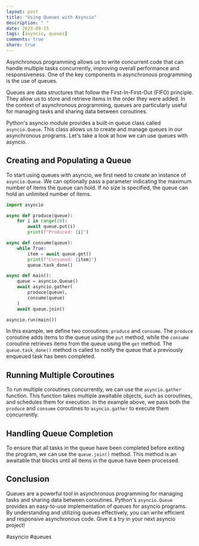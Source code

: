 ```yaml
---
layout: post
title: "Using Queues with Asyncio"
description: " "
date: 2023-09-15
tags: [asyncio, queues]
comments: true
share: true
---
```


Asynchronous programming allows us to write concurrent code that can handle multiple tasks concurrently, improving overall performance and responsiveness. One of the key components in asynchronous programming is the use of queues.

Queues are data structures that follow the First-In-First-Out (FIFO) principle. They allow us to store and retrieve items in the order they were added. In the context of asynchronous programming, queues are particularly useful for managing tasks and sharing data between coroutines.

Python's asyncio module provides a built-in queue class called `asyncio.Queue`. This class allows us to create and manage queues in our asynchronous programs. Let's take a look at how we can use queues with asyncio.

## Creating and Populating a Queue

To start using queues with asyncio, we first need to create an instance of `asyncio.Queue`. We can optionally pass a parameter indicating the maximum number of items the queue can hold. If no size is specified, the queue can hold an unlimited number of items.

```python
import asyncio

async def produce(queue):
    for i in range(10):
        await queue.put(i)
        print(f"Produced: {i}")

async def consume(queue):
    while True:
        item = await queue.get()
        print(f"Consumed: {item}")
        queue.task_done()

async def main():
    queue = asyncio.Queue()
    await asyncio.gather(
        produce(queue),
        consume(queue)
    )
    await queue.join()

asyncio.run(main())
```

In this example, we define two coroutines: `produce` and `consume`. The `produce` coroutine adds items to the queue using the `put` method, while the `consume` coroutine retrieves items from the queue using the `get` method. The `queue.task_done()` method is called to notify the queue that a previously enqueued task has been completed.

## Running Multiple Coroutines

To run multiple coroutines concurrently, we can use the `asyncio.gather` function. This function takes multiple awaitable objects, such as coroutines, and schedules them for execution. In the example above, we pass both the `produce` and `consume` coroutines to `asyncio.gather` to execute them concurrently.

## Handling Queue Completion

To ensure that all tasks in the queue have been completed before exiting the program, we can use the `queue.join()` method. This method is an awaitable that blocks until all items in the queue have been processed.

## Conclusion

Queues are a powerful tool in asynchronous programming for managing tasks and sharing data between coroutines. Python's `asyncio.Queue` provides an easy-to-use implementation of queues for asyncio programs. By understanding and utilizing queues effectively, you can write efficient and responsive asynchronous code. Give it a try in your next asyncio project!

#asyncio #queues
